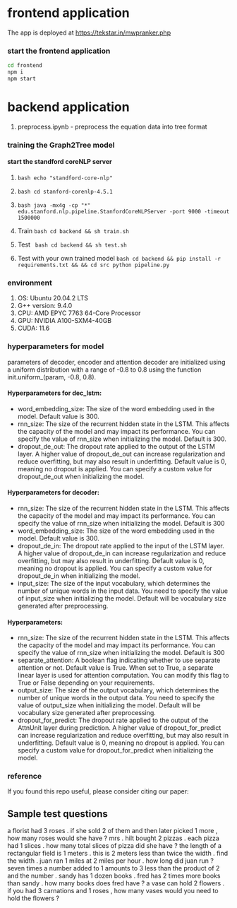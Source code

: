 # frontend application

The app is deployed at https://tekstar.in/mwpranker.php
### start the frontend application

```bash
cd frontend
npm i
npm start
```

# backend application

1. preprocess.ipynb - preprocess the equation data into tree format 

### training the Graph2Tree model

#### start the standford coreNLP server
1. ```bash echo "standford-core-nlp"```
2. ```bash cd stanford-corenlp-4.5.1``` 
3. ```bash java -mx4g -cp "*" edu.stanford.nlp.pipeline.StanfordCoreNLPServer -port 9000 -timeout 1500000```

1. Train 
```bash cd backend && sh train.sh```

2. Test
``` bash cd backend && sh test.sh```

3. Test with your own trained model
```bash cd backend && pip install -r requirements.txt && && cd src python pipeline.py```

### environment

1. OS: Ubuntu 20.04.2 LTS
2. G++ version: 9.4.0
3. CPU: AMD EPYC 7763 64-Core Processor
3. GPU: NVIDIA A100-SXM4-40GB
4. CUDA: 11.6

### hyperparameters for model
parameters of decoder, encoder and attention decoder are initialized using a uniform distribution with a range of -0.8 to 0.8 using the function init.uniform_(param, -0.8, 0.8).

#### Hyperparameters for dec_lstm:
- word_embedding_size: The size of the word embedding used in the model. Default value is 300.
- rnn_size: The size of the recurrent hidden state in the LSTM. This affects the capacity of the model and may impact its performance. You can specify the value of rnn_size when initializing the model. Default is 300.
- dropout_de_out: The dropout rate applied to the output of the LSTM layer. A higher value of dropout_de_out can increase regularization and reduce overfitting, but may also result in underfitting. Default value is 0, meaning no dropout is applied. You can specify a custom value for dropout_de_out when initializing the model.

#### Hyperparameters for decoder:
- rnn_size: The size of the recurrent hidden state in the LSTM. This affects the capacity of the model and may impact its performance. You can specify the value of rnn_size when initializing the model. Default is 300
- word_embedding_size: The size of the word embedding used in the model. Default value is 300.
- dropout_de_in: The dropout rate applied to the input of the LSTM layer. A higher value of dropout_de_in can increase regularization and reduce overfitting, but may also result in underfitting. Default value is 0, meaning no dropout is applied. You can specify a custom value for dropout_de_in when initializing the model.
- input_size: The size of the input vocabulary, which determines the number of unique words in the input data. You need to specify the value of input_size when initializing the model. Default will be vocabulary size generated after preprocessing.

#### Hyperparameters:
- rnn_size: The size of the recurrent hidden state in the LSTM. This affects the capacity of the model and may impact its performance. You can specify the value of rnn_size when initializing the model. Default is 300
- separate_attention: A boolean flag indicating whether to use separate attention or not. Default value is True. When set to True, a separate linear layer is used for attention computation. You can modify this flag to True or False depending on your requirements.
- output_size: The size of the output vocabulary, which determines the number of unique words in the output data. You need to specify the value of output_size when initializing the model. Default will be vocabulary size generated after preprocessing.
- dropout_for_predict: The dropout rate applied to the output of the AttnUnit layer during prediction. A higher value of dropout_for_predict can increase regularization and reduce overfitting, but may also result in underfitting. Default value is 0, meaning no dropout is applied. You can specify a custom value for dropout_for_predict when initializing the model.


### reference
If you found this repo useful, please consider citing our paper:

## Sample test questions
a florist had 3 roses . if she sold 2 of them and then later picked 1 more , how many roses would she have ?
mrs . hilt bought 2 pizzas . each pizza had 1 slices . how many total slices of pizza did she have ?
the length of a rectangular field is 1 meters . this is 2 meters less than twice the width . find the width .
juan ran 1 miles at 2 miles per hour . how long did juan run ?
seven times a number added to 1 amounts to 3 less than the product of 2 and the number .
sandy has 1 dozen books . fred has 2 times more books than sandy . how many books does fred have ?
a vase can hold 2 flowers . if you had 3 carnations and 1 roses , how many vases would you need to hold the flowers ?
